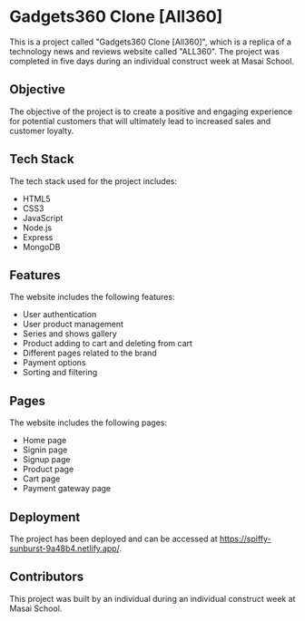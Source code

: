 
# Gadgets360 Clone [All360]

This is a project called "Gadgets360 Clone [All360]", which is a replica of a technology news and reviews website called "ALL360". The project was completed in five days during an individual construct week at Masai School.

## Objective

The objective of the project is to create a positive and engaging experience for potential customers that will ultimately lead to increased sales and customer loyalty.

## Tech Stack

The tech stack used for the project includes:

- HTML5
- CSS3
- JavaScript
- Node.js
- Express
- MongoDB

## Features

The website includes the following features:

- User authentication
- User product management
- Series and shows gallery
- Product adding to cart and deleting from cart
- Different pages related to the brand
- Payment options
- Sorting and filtering

## Pages

The website includes the following pages:

- Home page
- Signin page
- Signup page
- Product page
- Cart page
- Payment gateway page

## Deployment

The project has been deployed and can be accessed at https://spiffy-sunburst-9a48b4.netlify.app/.

## Contributors

This project was built by an individual during an individual construct week at Masai School. 
